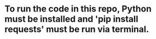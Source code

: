 # To run the code in this repo, Python must be installed and 'pip install requests' must be run via terminal.
